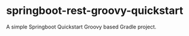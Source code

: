 springboot-rest-groovy-quickstart
=================================

A simple Springboot Quickstart Groovy based Gradle project.
